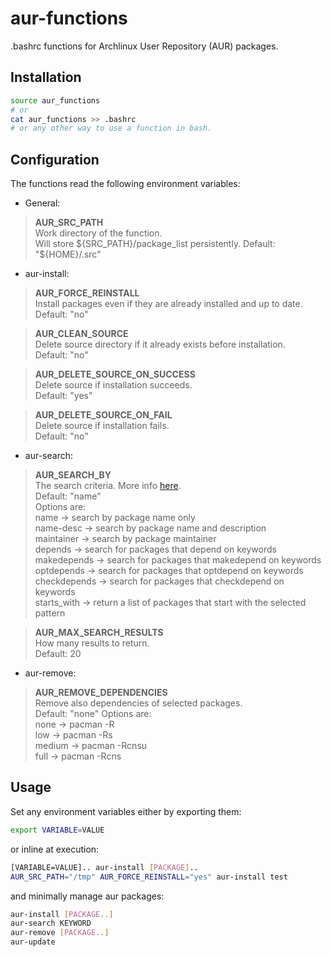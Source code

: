 # aur-functions
.bashrc functions for Archlinux User Repository (AUR) packages.

## Installation
```bash
source aur_functions
# or 
cat aur_functions >> .bashrc
# or any other way to use a function in bash.
```
## Configuration
The functions read the following environment variables:
- General:

>  **AUR_SRC_PATH**  
  Work directory of the function.  
  Will store ${SRC_PATH}/package_list persistently.  
  Default: "${HOME}/.src"
  
- aur-install:
 > **AUR_FORCE_REINSTALL**  
   Install packages even if they are already installed and up to date.  
  Default: "no"
  
> **AUR_CLEAN_SOURCE**  
  Delete source directory if it already exists before installation.  
  Default: "no"

> **AUR_DELETE_SOURCE_ON_SUCCESS**  
  Delete source if installation succeeds.  
  Default: "yes"
 
> **AUR_DELETE_SOURCE_ON_FAIL**  
  Delete source if installation fails.  
  Default: "no"

- aur-search:  
> **AUR_SEARCH_BY**  
  The search criteria. More info [here](https://wiki.archlinux.org/title/Aurweb_RPC_interface).  
  Default: "name"  
  Options are:  
  name -> search by package name only  
  name-desc -> search by package name and description  
  maintainer -> search by package maintainer  
  depends -> search for packages that depend on keywords  
  makedepends -> search for packages that makedepend on keywords  
  optdepends -> search for packages that optdepend on keywords  
  checkdepends -> search for packages that checkdepend on keywords  
  starts_with -> return a list of packages that start with the selected pattern  

> **AUR_MAX_SEARCH_RESULTS**  
  How many results to return.  
  Default: 20  
 
- aur-remove:
> **AUR_REMOVE_DEPENDENCIES**  
  Remove also dependencies of selected packages.  
  Default: "none"
  Options are:  
  none -> 	pacman -R  
  low -> pacman -Rs  
  medium -> pacman -Rcnsu  
  full -> pacman -Rcns  

## Usage
Set any environment variables either by exporting them:
```bash
export VARIABLE=VALUE
```
or inline at execution:
```bash
[VARIABLE=VALUE].. aur-install [PACKAGE]..
AUR_SRC_PATH="/tmp" AUR_FORCE_REINSTALL="yes" aur-install test
```

and minimally manage aur packages:
```bash
aur-install [PACKAGE..]
aur-search KEYWORD
aur-remove [PACKAGE..]
aur-update
```

